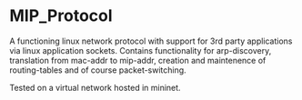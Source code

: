 # MIP_Protocol

A functioning linux network protocol with support for 3rd party applications via linux application sockets. 
Contains functionality for arp-discovery, translation from mac-addr to mip-addr, creation and maintenence of routing-tables and of course packet-switching.

Tested on a virtual network hosted in mininet. 
